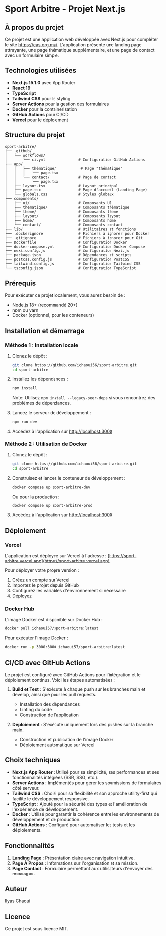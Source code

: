 # Sport Arbitre - Projet Next.js

## À propos du projet

Ce projet est une application web développée avec Next.js pour compléter le site https://cas.org.ma/. L'application présente une landing page attrayante, une page thématique supplémentaire, et une page de contact avec un formulaire simple.

## Technologies utilisées

- **Next.js 15.1.0** avec App Router
- **React 19**
- **TypeScript**
- **Tailwind CSS** pour le styling
- **Server Actions** pour la gestion des formulaires
- **Docker** pour la containerisation
- **GitHub Actions** pour CI/CD
- **Vercel** pour le déploiement

## Structure du projet

```
sport-arbitre/
├── .github/
│   └── workflows/
│       └── ci.yml               # Configuration GitHub Actions
├── app/
│   │   ├── thématique/           # Page "thématique"
│   │   │   └── page.tsx
│   │   └── contact/             # Page de contact
│   │       └── page.tsx
│   ├── layout.tsx               # Layout principal
│   ├── page.tsx                 # Page d'accueil (Landing Page)
│   └── globals.css              # Styles globaux
├── components/
│   ├── ui/                      # Composants UI
│   ├── thematique/              # Composants thématique
│   ├── theme/                   # Composants theme
│   ├── layout/                  # Composants layout
│   ├── home/                    # Composants home
│   └── contact/                 # Composants contact
├── lib/                         # Utilitaires et fonctions
├── .dockerignore                # Fichiers à ignorer pour Docker
├── .gitignore                   # Fichiers à ignorer pour Git
├── Dockerfile                   # Configuration Docker
├── docker-compose.yml           # Configuration Docker Compose
├── next.config.js               # Configuration Next.js
├── package.json                 # Dépendances et scripts
├── postcss.config.js            # Configuration PostCSS
├── tailwind.config.js           # Configuration Tailwind CSS
└── tsconfig.json                # Configuration TypeScript
```

## Prérequis

Pour exécuter ce projet localement, vous aurez besoin de :

- Node.js 18+ (recommandé 20+)
- npm ou yarn
- Docker (optionnel, pour les conteneurs)

## Installation et démarrage

### Méthode 1 : Installation locale

1. Clonez le dépôt :
   ```bash
   git clone https://github.com/ichaoui56/sport-arbitre.git
   cd sport-arbitre
   ```

2. Installez les dépendances :
   ```bash
   npm install
   ```
   
   Note: Utilisez `npm install --legacy-peer-deps` si vous rencontrez des problèmes de dépendances.

3. Lancez le serveur de développement :
   ```bash
   npm run dev
   ```

4. Accédez à l'application sur [http://localhost:3000](http://localhost:3000)

### Méthode 2 : Utilisation de Docker

1. Clonez le dépôt :
   ```bash
   git clone https://github.com/ichaoui56/sport-arbitre.git
   cd sport-arbitre
   ```

2. Construisez et lancez le conteneur de développement :
   ```bash
   docker compose up sport-arbitre-dev
   ```
   
   Ou pour la production :
   ```bash
   docker compose up sport-arbitre-prod
   ```

3. Accédez à l'application sur [http://localhost:3000](http://localhost:3000)

## Déploiement

### Vercel

L'application est déployée sur Vercel à l'adresse : [https://sport-arbitre.vercel.app](https://sport-arbitre.vercel.app)

Pour déployer votre propre version :
1. Créez un compte sur Vercel
2. Importez le projet depuis GitHub
3. Configurez les variables d'environnement si nécessaire
4. Déployez

### Docker Hub

L'image Docker est disponible sur Docker Hub :
```bash
docker pull ichaoui57/sport-arbitre:latest
```

Pour exécuter l'image Docker :
```bash
docker run -p 3000:3000 ichaoui57/sport-arbitre:latest
```

## CI/CD avec GitHub Actions

Le projet est configuré avec GitHub Actions pour l'intégration et le déploiement continus. Voici les étapes automatisées :

1. **Build et Test** : S'exécute à chaque push sur les branches main et develop, ainsi que pour les pull requests.
   - Installation des dépendances
   - Linting du code
   - Construction de l'application

2. **Déploiement** : S'exécute uniquement lors des pushes sur la branche main.
   - Construction et publication de l'image Docker
   - Déploiement automatique sur Vercel

## Choix techniques

- **Next.js App Router** : Utilisé pour sa simplicité, ses performances et ses fonctionnalités intégrées (SSR, SSG, etc.).
- **Server Actions** : Implémentés pour gérer les soumissions de formulaires côté serveur.
- **Tailwind CSS** : Choisi pour sa flexibilité et son approche utility-first qui facilite le développement responsive.
- **TypeScript** : Ajouté pour la sécurité des types et l'amélioration de l'expérience de développement.
- **Docker** : Utilisé pour garantir la cohérence entre les environnements de développement et de production.
- **GitHub Actions** : Configuré pour automatiser les tests et les déploiements.

## Fonctionnalités

1. **Landing Page** : Présentation claire avec navigation intuitive.
2. **Page À Propos** : Informations sur l'organisation et sa mission.
3. **Page Contact** : Formulaire permettant aux utilisateurs d'envoyer des messages.

## Auteur

Ilyas Chaoui

## Licence

Ce projet est sous licence MIT.